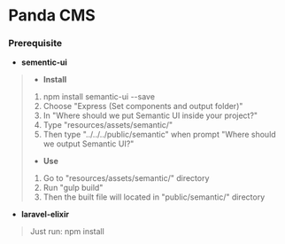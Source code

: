 # Panda CMS

### Prerequisite
* **sementic-ui**
> * **Install**
> 1. npm install semantic-ui --save
> 2. Choose "Express (Set components and output folder)"
> 3. In "Where should we put Semantic UI inside your project?"
> 4. Type "resources/assets/semantic/"
> 5. Then type "../../../public/semantic" when prompt "Where should we output Semantic UI?"
> * **Use**
> 1. Go to "resources/assets/semantic/" directory
> 2. Run "gulp build"
> 3. Then the built file will located in "public/semantic/" directory

* **laravel-elixir**
> Just run: npm install 